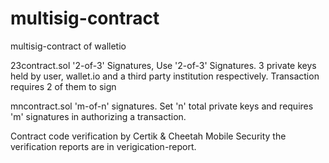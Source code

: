 # multisig-contract
multisig-contract of  walletio

23contract.sol 
   '2-of-3' Signatures, Use '2-of-3' Signatures. 3 private keys held by user, wallet.io and a third party institution respectively. Transaction requires 2 of them to sign

mncontract.sol 
   'm-of-n' signatures. Set 'n' total private keys and requires 'm' signatures in authorizing a transaction.

Contract code verification by Certik & Cheetah Mobile Security
    the verification reports are in verigication-report.